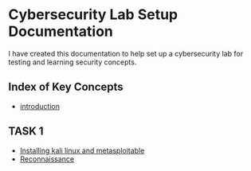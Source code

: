 # Cybersecurity Lab Setup Documentation

I have created this documentation to help set up a cybersecurity lab for testing and learning security concepts.


## **Index of Key Concepts**
- [introduction](task1/introduction.md)

## TASK 1
- [Installing kali linux and metasploitable](task1/kali-linux-metasploitable)
- [Reconnaissance](task1/Initial-Reconnaissance.md)
